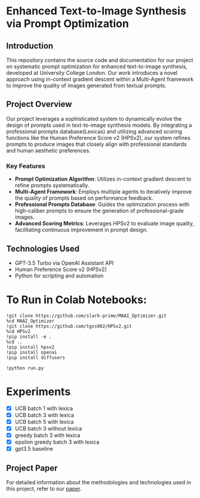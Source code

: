 # Enhanced Text-to-Image Synthesis via Prompt Optimization

## Introduction
This repository contains the source code and documentation for our project on systematic prompt optimization for enhanced text-to-image synthesis, developed at University College London. Our work introduces a novel approach using in-context gradient descent within a Multi-Agent framework to improve the quality of images generated from textual prompts.

## Project Overview
Our project leverages a sophisticated system to dynamically evolve the design of prompts used in text-to-image synthesis models. By integrating a professional prompts database(Lexicas) and utilizing advanced scoring functions like the Human Preference Score v2 (HPSv2), our system refines prompts to produce images that closely align with professional standards and human aesthetic preferences.

### Key Features
- **Prompt Optimization Algorithm**: Utilizes in-context gradient descent to refine prompts systematically.
- **Multi-Agent Framework**: Employs multiple agents to iteratively improve the quality of prompts based on performance feedback.
- **Professional Prompts Database**: Guides the optimization process with high-caliber prompts to ensure the generation of professional-grade images.
- **Advanced Scoring Metrics**: Leverages HPSv2 to evaluate image quality, facilitating continuous improvement in prompt design.

## Technologies Used
- GPT-3.5 Turbo via OpenAI Assistant API
- Human Preference Score v2 (HPSv2)
- Python for scripting and automation




# To Run in Colab Notebooks: 

```shell
!git clone https://github.com/slark-prime/MAAI_Optimizer.git
%cd MAAI_Optimizer
!git clone https://github.com/tgxs002/HPSv2.git
%cd HPSv2
!pip install -e .
%cd ..
!pip install hpsv2
!pip install openai
!pip install diffusers

```
```shell
!python run.py
```
# Experiments
- [x] UCB batch 1 with lexica 
- [x] UCB batch 3 with lexica 
- [x] UCB batch 5 with lexica 
- [x] UCB batch 3 without lexica 
- [x] greedy batch 3 with lexica
- [x] epsilon greedy batch 3 with lexica
- [x] gpt3.5 baseline

## Project Paper
For detailed information about the methodologies and technologies used in this project, refer to our [paper](https://arxiv.org/abs/2406.08713).
